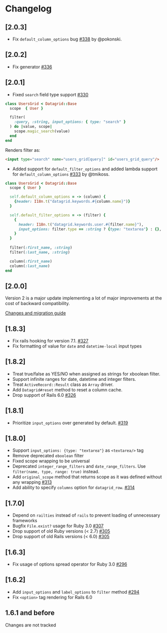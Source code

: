 # Changelog

## [2.0.3]

* Fix `default_column_options` bug [#338](https://github.com/bogdan/datagrid/issues/338) by @pokonski.

## [2.0.2]

* Fix generator [#336](https://github.com/bogdan/datagrid/issues/336)

## [2.0.1]

* Fixed `search` field type support [#330](https://github.com/bogdan/datagrid/issues/330)

``` ruby
class UsersGrid < Datagrid::Base
  scope  { User }

  filter(
    :query, :string, input_options: { type: "search" }
  ) do |value, scope|
    scope.magic_search(value)
  end
end
```

Renders filter as:

``` html
<input type="search" name="users_grid[query]" id="users_grid_query"/>
```

* Added support for `default_filter_options` and added lambda support for `default_column_options` [#333](https://github.com/bogdan/datagrid/issues/333) by @tmikoss.

``` ruby
class UsersGrid < Datagrid::Base
  scope { User }

  self.default_column_options = -> (column) {
    {header: I18n.t("datagrid.keywords.#{column.name}")}
  }

  self.default_filter_options = -> (filter) {
    {
      header: I18n.t("datagrid.keywords.user.#{filter.name}"),
      input_options: filter.type == :string ? {type: "textarea"} : {},
    }
  }
  
  filter(:first_name, :string)
  filter(:last_name, :string)

  column(:first_name)
  column(:last_name)
end
```

## [2.0.0]

Version 2 is a major update implementing a lot of major improvements
at the cost of backward compatibility.

[Changes and migration guide](./version-2)

## [1.8.3]

* Fix rails hooking for version 7.1. [#327](https://github.com/bogdan/datagrid/issues/327)
* Fix formatting of value for `date` and `datetime-local` input types

## [1.8.2]

* Treat true/false as YES/NO when assigned as strings for xboolean filter.
* Support infinite ranges for date, datetime and integer filters.
* Treat `ActiveRecord::Result` class as `Array` driver.
* Add `Datagrid#reset` method to reset a column cache.
* Drop support of Rails 6.0 [#326](https://github.com/bogdan/datagrid/pull/326)

## [1.8.1]

* Prioritize `input_options` over generated by default. [#319](https://github.com/bogdan/datagrid/pull/319)

## [1.8.0]

* Support `input_options: {type: "textarea"}` as `<textarea/>` tag
* Remove deprecated `eboolean` filter
* Fixed scope wrapping to be universal
* Deprecated `integer_range_filters` and `date_range_filters`.
  Use `filter(name, type, range: true)` instead.
* Add `original_scope` method that returns scope
  as it was defined without any wrapping
  [#313](https://github.com/bogdan/datagrid/pull/313)
* Add ability to specify `columns` option for `datagrid_row`.
  [#314](https://github.com/bogdan/datagrid/pull/314)

## [1.7.0]

* Depend on `railties` instead of `rails` to prevent loading of unnecessary frameworks
* Bugfix `File.exist?` usage for Ruby 3.0 [#307](https://github.com/bogdan/datagrid/issues/307)
* Drop support of old Ruby versions (< 2.7) [#305](https://github.com/bogdan/datagrid/pull/305)
* Drop support of old Rails versions (< 6.0) [#305](https://github.com/bogdan/datagrid/pull/305)

## [1.6.3]

* Fix usage of options spread operator for Ruby 3.0 [#296](https://github.com/bogdan/datagrid/issues/296)

## [1.6.2]

* Add `input_options` and `label_options` to `filter` method [#294](https://github.com/bogdan/datagrid/issues/294)
* Fix `<option>` tag rendering for Rails 6.0

## 1.6.1 and before

Changes are not tracked
